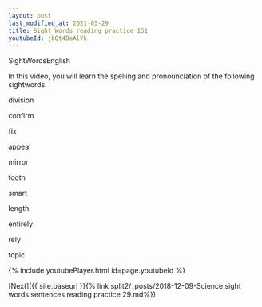 ```yaml
---
layout: post
last_modified_at: 2021-03-29
title: Sight Words reading practice 151
youtubeId: jbQt4BaAlYk
---
```

 
SightWordsEnglish

In this video, you will learn the spelling and pronounciation of the following sightwords.

division

confirm

fix

appeal

mirror

tooth

smart

length

entirely

rely

topic

 
{% include youtubePlayer.html id=page.youtubeId %}
 
 

[Next]({{ site.baseurl }}{% link  split2/_posts/2018-12-09-Science sight words sentences reading practice 29.md%})
 
